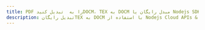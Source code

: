---title: PDF را به  تبدیل کنیدDOCM، TEX به DOCM مبدل رایگان یا Nodejs SDKdescription: تبدیل رایگانTEX به DOCM با استفاده از Nodejs Cloud APIs & SDK همچنین اسناد PDF را در Cloud ایجاد، ویرایش و رندر کنید.---